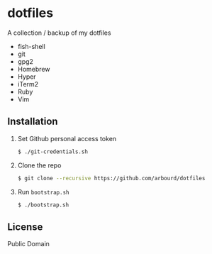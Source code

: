 # dotfiles

A collection / backup of my dotfiles

* fish-shell
* git
* gpg2
* Homebrew
* Hyper
* iTerm2
* Ruby
* Vim

## Installation

  1. Set Github personal access token

      ```sh
      $ ./git-credentials.sh
      ```

  1. Clone the repo

      ```sh
      $ git clone --recursive https://github.com/arbourd/dotfiles
      ```

  1. Run `bootstrap.sh`

      ```sh
      $ ./bootstrap.sh
      ```

## License

Public Domain
